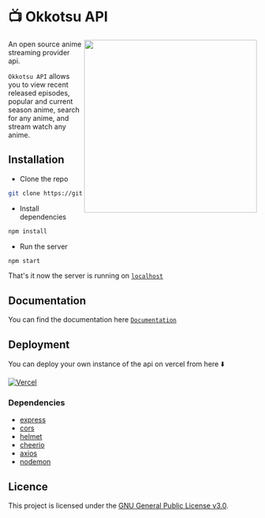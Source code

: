 # 📺 Okkotsu API

<img src="https://files.catbox.moe/ch5hpa.png" align="right" height="350vw">

An open source anime streaming provider api.

`Okkotsu API` allows you to view recent released episodes, popular and current season anime, search for any anime, and stream watch any anime.

## Installation
- Clone the repo
```sh
git clone https://github.com/Kenimarru/okkotsu-api.git
```
- Install dependencies
```sh
npm install
```
- Run the server
```sh
npm start
```
That's it now the server is running on [`localhost`](https://localhost:3000)


## Documentation
You can find the documentation here [`Documentation`](https://github.com/Kenimarru/okkotsu-api/wiki/Documentation)

## Deployment

You can deploy your own instance of the api on vercel from here ⬇️

[![Vercel](https://vercel.com/button)](https://vercel.com/new/clone?repository-url=https://github.com/Kenimarru/anitaku-api)

### Dependencies

- [express](https://www.npmjs.com/package/express)
- [cors](https://www.npmjs.com/package/cors)
- [helmet](https://www.npmjs.com/package/helmet)
- [cheerio](https://www.npmjs.com/package/cheerio)
- [axios](https://www.npmjs.com/package/axios)
- [nodemon](https://www.npmjs.com/package/nodemon)

## Licence

This project is licensed under the [GNU General Public License v3.0](LICENSE).